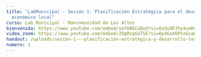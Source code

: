 ```yaml
---
title: "LabMunicipal - Sesión 1: Planificación Estratégica para el desarrollo
  económico local"
curso: Lab Municipal - Mancomunidad de Los Altos
bienvenida: https://www.youtube.com/embed/sm7H8ECaQuU?si=8zUuOPJhy4smHvz4
video_zoom: https://www.youtube.com/embed/Z9gRngGGT5E?si=Qy4GaX6PnzGsaWj3
handout: /uploads/sesión-1-–-planificación-estratégica-y-desarrollo-territorial-vf.pdf
numero: 1
---
```

